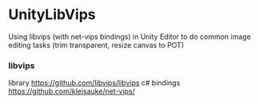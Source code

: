 # UnityLibVips
Using libvips (with net-vips bindings) in Unity Editor to do common image editing tasks (trim transparent, resize canvas to POT)

### libvips
library https://github.com/libvips/libvips
c# bindings https://github.com/kleisauke/net-vips/
